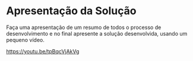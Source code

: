 # Apresentação da Solução

Faça uma apresentação de um resumo de todos o processo de desenvolvimento e no final apresente a solução desenvolvida, usando um pequeno vídeo.

https://youtu.be/tpBqcVjAkVg
